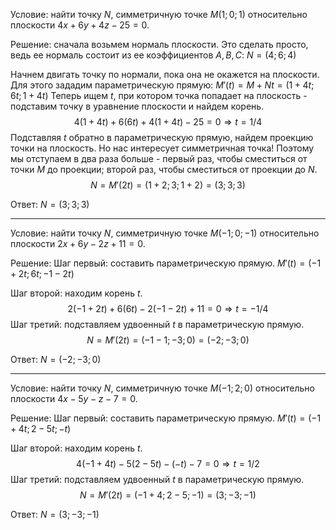 Условие: найти точку $N$, симметричную точке $M (1;0;1)$ относительно плоскости $4x+6y+4z-25=0$.

Решение: сначала возьмем нормаль плоскости. Это сделать просто, ведь ее нормаль состоит из ее коэффициентов $A,B,C$:
$N = (4;6;4)$

Начнем двигать точку по нормали, пока она не окажется на плоскости. Для этого зададим параметрическую прямую:
$M'(t) = M + Nt = (1+4t; 6t; 1+4t)$
Теперь ищем $t$, при котором точка попадает на плоскость - подставим точку в уравнение плоскости и найдем корень.
$$4(1+4t)+6(6t)+4(1+4t)-25 = 0 \Rightarrow t=1/4$$
Подставляя $t$ обратно в параметрическую прямую, найдем проекцию точки на плоскость. Но нас интересует симметричная точка! Поэтому мы отступаем в два раза больше - первый раз, чтобы сместиться от точки $M$ до проекции; второй раз, чтобы сместиться от проекции до $N$.
$$N = M'(2t) = (1+2; 3; 1+2) = (3;3;3)$$

Ответ: $N = (3;3;3)$

---
Условие: найти точку $N$, симметричную точке $M (-1;0;-1)$ относительно плоскости $2x+6y-2z+11=0$.

Решение:
Шаг первый: составить параметрическую прямую.
$M'(t) = (-1+2t; 6t; -1-2t)$

Шаг второй: находим корень $t$.
$$2(-1+2t)+6(6t)-2(-1-2t)+11=0 \Rightarrow t=-1/4$$
Шаг третий: подставляем удвоенный $t$ в параметрическую прямую.
$$N = M'(2t) = (-1-1; -3; 0) = (-2;-3;0)$$

Ответ: $N=(-2;-3;0)$

---
Условие: найти точку $N$, симметричную точке $M (-1;2;0)$ относительно плоскости $4x-5y-z-7=0$.

Решение:
Шаг первый: составить параметрическую прямую.
$M'(t) = (-1+4t; 2-5t; -t)$

Шаг второй: находим корень $t$.
$$4(-1+4t)-5(2-5t)-(-t)-7=0 \Rightarrow t=1/2$$
Шаг третий: подставляем удвоенный $t$ в параметрическую прямую.
$$N = M'(2t) = (-1+4; 2-5; -1) = (3;-3;-1)$$

Ответ: $N=(3;-3;-1)$